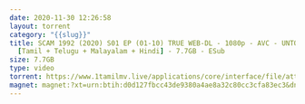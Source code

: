 ```yaml
---
date: 2020-11-30 12:26:58
layout: torrent
category: "{{slug}}"
title: SCAM 1992 (2020) S01 EP (01-10) TRUE WEB-DL - 1080p - AVC - UNTOUCHED -
  [Tamil + Telugu + Malayalam + Hindi] - 7.7GB - ESub
size: 7.7GB
type: video
torrent: https://www.1tamilmv.live/applications/core/interface/file/attachment.php?id=69376
magnet: magnet:?xt=urn:btih:d0d127fbcc43de9380a4ae8a32c80cc3cfa83ec3&dn=www.1TamilMV.live%20-%20SCAM%201992%20(2020)%20S01%20EP%20(01-10)%20TRUE%20WEB-DL%20-%201080p%20-%20%5bTam%20%2b%20Tel%20%2b%20Mal%20%2b%20Hin%5d%20-%207.7GB%20-%20ESub&tr=udp%3a%2f%2fp4p.arenabg.com%3a1337%2fannounce&tr=http%3a%2f%2fpow7.com%3a80%2fannounce&tr=udp%3a%2f%2ftracker.tiny-vps.com%3a6969%2fannounce&tr=http%3a%2f%2ftracker2.itzmx.com%3a6961%2fannounce&tr=udp%3a%2f%2f151.80.120.114%3a2710%2fannounce&tr=udp%3a%2f%2f9.rarbg.com%3a2790%2fannounce&tr=udp%3a%2f%2f9.rarbg.to%3a2740%2fannounce&tr=udp%3a%2f%2fopen.stealth.si%3a80%2fannounce&tr=udp%3a%2f%2ftracker.leechers-paradise.org%3a6969%2fannounce&tr=udp%3a%2f%2ftracker.opentrackr.org%3a1337%2fannounce&tr=http%3a%2f%2ft.nyaatracker.com%3a80%2fannounce
---
```

